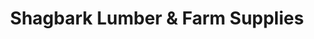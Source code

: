 ---
title: "Shagbark Lumber & Farm Supplies"
url: /east-haddam/shagbark-lumber-and-farm-supplies/
shop: agrarian
---